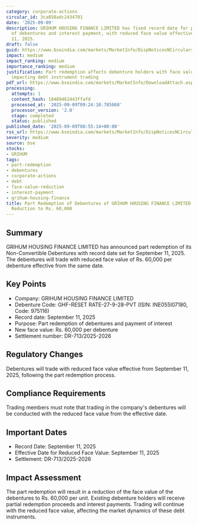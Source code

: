 ```yaml
---
category: corporate-actions
circular_id: 3ca858adc2434781
date: '2025-09-09'
description: GRIHUM HOUSING FINANCE LIMITED has fixed record date for part redemption
  of debentures and interest payment, with reduced face value effective September
  11, 2025.
draft: false
guid: https://www.bseindia.com/markets/MarketInfo/DispNoticesNCirculars.aspx?Noticeid={04FBBCB4-08A6-46E6-9629-711CAC862BD8}&noticeno=20250909-18&dt=09/09/2025&icount=18&totcount=24&flag=0
impact: medium
impact_ranking: medium
importance_ranking: medium
justification: Part redemption affects debenture holders with face value reduction,
  impacting debt instrument trading
pdf_url: https://www.bseindia.com/markets/MarketInfo/DownloadAttach.aspx?id=20250909-18&attachedId=
processing:
  attempts: 1
  content_hash: 18489462443ffafd
  processed_at: '2025-09-09T09:24:10.785868'
  processor_version: '2.0'
  stage: completed
  status: published
published_date: '2025-09-09T08:55:14+00:00'
rss_url: https://www.bseindia.com/markets/MarketInfo/DispNoticesNCirculars.aspx?Noticeid={04FBBCB4-08A6-46E6-9629-711CAC862BD8}&noticeno=20250909-18&dt=09/09/2025&icount=18&totcount=24&flag=0
severity: medium
source: bse
stocks:
- GRIHUM
tags:
- part-redemption
- debentures
- corporate-actions
- debt
- face-value-reduction
- interest-payment
- grihum-housing-finance
title: Part Redemption of Debentures of GRIHUM HOUSING FINANCE LIMITED - Face Value
  Reduction to Rs. 60,000
---
```


## Summary

GRIHUM HOUSING FINANCE LIMITED has announced part redemption of its Non-Convertible Debentures with record date set for September 11, 2025. The debentures will trade with reduced face value of Rs. 60,000 per debenture effective from the same date.

## Key Points

- Company: GRIHUM HOUSING FINANCE LIMITED
- Debenture Code: GHF-RESET RATE-27-9-28-PVT (ISIN: INE055I07180, Code: 975116)
- Record date: September 11, 2025
- Purpose: Part redemption of debentures and payment of interest
- New face value: Rs. 60,000 per debenture
- Settlement number: DR-713/2025-2026

## Regulatory Changes

Debentures will trade with reduced face value effective from September 11, 2025, following the part redemption process.

## Compliance Requirements

Trading members must note that trading in the company's debentures will be conducted with the reduced face value from the effective date.

## Important Dates

- Record Date: September 11, 2025
- Effective Date for Reduced Face Value: September 11, 2025
- Settlement: DR-713/2025-2026

## Impact Assessment

The part redemption will result in a reduction of the face value of the debentures to Rs. 60,000 per unit. Existing debenture holders will receive partial redemption proceeds and interest payments. Trading will continue with the reduced face value, affecting the market dynamics of these debt instruments.